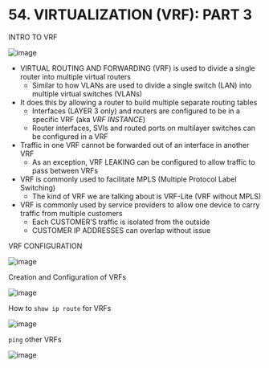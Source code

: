 # 54. VIRTUALIZATION (VRF): PART 3

INTRO TO VRF

![image](https://github.com/psaumur/CCNA/assets/106411237/e122f3c6-290f-4f33-a31d-f308f12140a3)

- VIRTUAL ROUTING AND FORWARDING (VRF) is used to divide a single router into multiple virtual routers
    - Similar to how VLANs are used to divide a single switch (LAN) into multiple virtual switches (VLANs)
- It does this by allowing a router to build multiple separate routing tables
    - Interfaces (LAYER 3 only) and routers are configured to be in a specific VRF (aka *VRF INSTANCE*)
    - Router interfaces, SVIs and routed ports on multilayer switches can be configured in a VRF
- Traffic in one VRF cannot be forwarded out of an interface in another VRF
    - As an exception, VRF LEAKING can be configured to allow traffic to pass between VRFs
- VRF is commonly used to facilitate MPLS (Multiple Protocol Label Switching)
    - The kind of VRF we are talking about is VRF-Lite (VRF without MPLS)
- VRF is commonly used by service providers to allow one device to carry traffic from multiple customers
    - Each CUSTOMER’S traffic is isolated from the outside
    - CUSTOMER IP ADDRESSES can overlap without issue

VRF CONFIGURATION

![image](https://github.com/psaumur/CCNA/assets/106411237/fec7669b-8868-4529-81fa-6f52e07ff6e4)

Creation and Configuration of VRFs

![image](https://github.com/psaumur/CCNA/assets/106411237/624ebfc0-c7c0-498d-a00b-c19e2738585a)

How to `show ip route` for VRFs

![image](https://github.com/psaumur/CCNA/assets/106411237/cbe724be-4497-4976-9927-18ff5c71a4c7)

`ping` other VRFs

![image](https://github.com/psaumur/CCNA/assets/106411237/f29dd935-0ec7-4756-b24a-fc44391254c0)
